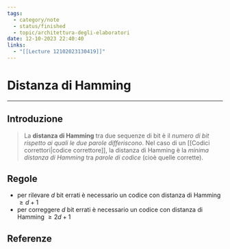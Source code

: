```yaml
---
tags:
  - category/note
  - status/finished
  - topic/architettura-degli-elaboratori
date: 12-10-2023 22:40:40
links:
  - "[[Lecture 12102023130419]]"
---
```

# Distanza di Hamming
---
## Introduzione
> La **distanza di Hamming** tra due sequenze di bit è il _numero di bit rispetto ai quali le due parole differiscono_. Nel caso di un [[Codici correttori|codice correttore]], la distanza di Hamming è la _minima distanza di Hamming_ tra _parole di codice_ (cioè quelle corrette).

## Regole
- per rilevare $d$ bit errati è necessario un codice con distanza di Hamming $\geq d+1$
- per correggere $d$ bit errati è necessario un codice con distanza di Hamming $\geq 2d+1$

## Referenze